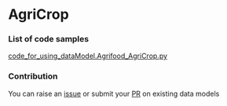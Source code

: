 # AgriCrop

### List of code samples 

<!-- 50-List of code -->

<!-- [code entry](link) -->
[code_for_using_dataModel.Agrifood_AgriCrop.py](https://github.com/smart-data-models/dataModel.Agrifood/blob/master/AgriCrop/code/code_for_using_dataModel.Agrifood_AgriCrop.py)


<!-- /50-List of code -->

### Contribution
You can raise an [issue](https://github.com/smart-data-models/dataModel.Agrifood/issues) or submit your [PR](https://github.com/smart-data-models/dataModel.Agrifood/pulls) on existing data models
